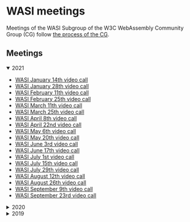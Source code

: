 # WASI meetings

Meetings of the WASI Subgroup of the W3C WebAssembly Community Group (CG) follow
[the process of the CG](https://github.com/WebAssembly/meetings).

## Meetings

<details open>
<summary>2021</summary>

  * [WASI January 14th video call](2021/WASI-01-14.md)
  * [WASI January 28th video call](2021/WASI-01-28.md)
  * [WASI February 11th video call](2021/WASI-02-11.md)
  * [WASI February 25th video call](2021/WASI-02-25.md)
  * [WASI March 11th video call](2021/WASI-03-11.md)
  * [WASI March 25th video call](2021/WASI-03-25.md)
  * [WASI April 8th video call](2021/WASI-04-08.md)
  * [WASI April 22nd video call](2021/WASI-04-22.md)
  * [WASI May 6th video call](2021/WASI-05-06.md)
  * [WASI May 20th video call](2021/WASI-05-20.md)
  * [WASI June 3rd video call](2021/WASI-06-03.md)
  * [WASI June 17th video call](2021/WASI-06-17.md)
  * [WASI July 1st video call](2021/WASI-07-01.md)
  * [WASI July 15th video call](2021/WASI-07-15.md)
  * [WASI July 29th video call](2021/WASI-07-29.md)
  * [WASI August 12th video call](2021/WASI-08-12.md)
  * [WASI August 26th video call](2021/WASI-08-26.md)
  * [WASI September 9th video call](2021/WASI-09-09.md)
  * [WASI September 23rd video call](2021/WASI-09-23.md)
 
</details>

<details>
<summary>2020</summary>

  * [WASI January 16th video call](2020/WASI-01-16.md)
  * [WASI February 27th video call](2020/WASI-02-27.md)
  * [WASI March 12th video call](2020/WASI-03-12.md)
  * [WASI March 26th video call](2020/WASI-03-26.md)
  * [WASI April 9th video call](2020/WASI-04-09.md)
  * [WASI May 7th video call](2020/WASI-05-07.md)
  * [WASI May 21st video call](2020/WASI-05-21.md)
  * [WASI June 4th video call](2020/WASI-06-04.md)
  * [WASI July 2nd video call](2020/WASI-07-02.md)
  * [WASI July 16th video call](2020/WASI-07-16.md)
  * [WASI July 30th video call](2020/WASI-07-30.md)
  * [WASI August 27th video call](2020/WASI-08-27.md)
  * [WASI September 10th video call](2020/WASI-09-10.md)
  * [WASI September 21st video call](2020/WASI-09-21.md)
  * [WASI October 8th video call](2020/WASI-10-08.md)
  * [WASI October 22nd video call](2020/WASI-10-22.md)
  * [WASI November 19th video call](2020/WASI-11-19.md)
  * [WASI December 3rd video call](2020/WASI-12-03.md)

</details>

<details>
<summary>2019</summary>

  * [WASI May 2nd video call](2019/WASI-05-02.md)
  * [WASI May 16th video call](2019/WASI-05-16.md)
  * [WASI May 30th video call](2019/WASI-05-30.md)
  * no meeting on 06-13 due to overlap with the [CG meeting](https://github.com/WebAssembly/meetings/blob/master/2019/CG-06.md)
  * [WASI June 27th video call](2019/WASI-06-27.md)
  * [WASI July 18th video call](2019/WASI-07-18.md)
  * [WASI August 15th video call](2019/WASI-08-15.md)
  * [WASI August 30th video call](2019/WASI-08-30.md)
  * [WASI September 12th video call](2019/WASI-09-12.md)
  * [WASI September 26th video call](2019/WASI-09-26.md)
  * [WASI October 15th in-person meeting](2019/WASI-10-15.md)
  * [WASI October 24th video call](2019/WASI-10-24.md)
  * [WASI November 7th video call](2019/WASI-11-07.md)
  * [WASI November 21st video call](2019/WASI-11-21.md)
  * [WASI December 5th video call](2019/WASI-12-05.md)
  * [WASI December 19th video call](2019/WASI-12-19.md)

</details>